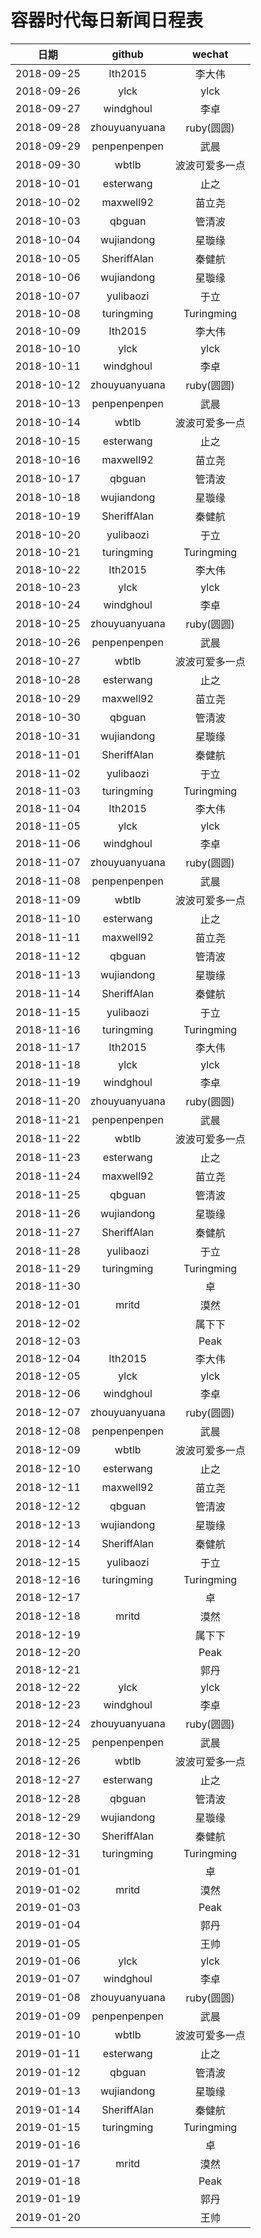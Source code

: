 容器时代每日新闻日程表
=================

|       日期     |   github   |    wechat |
|:-------------:|:----------:|:---------:|
|2018-09-25|lth2015|李大伟|
|2018-09-26|ylck|ylck|
|2018-09-27|windghoul|李卓|
|2018-09-28|zhouyuanyuana|ruby(圆圆)|
|2018-09-29|penpenpenpen|武晨|
|2018-09-30|wbtlb|波波可爱多一点|
|2018-10-01|esterwang|止之|
|2018-10-02|maxwell92|苗立尧|
|2018-10-03|qbguan|管清波|
|2018-10-04|wujiandong|星璇缘|
|2018-10-05|SheriffAlan|秦健航|
|2018-10-06|wujiandong|星璇缘|
|2018-10-07|yulibaozi|于立|
|2018-10-08|turingming|Turingming|
|2018-10-09|lth2015|李大伟|
|2018-10-10|ylck|ylck|
|2018-10-11|windghoul|李卓|
|2018-10-12|zhouyuanyuana|ruby(圆圆)|
|2018-10-13|penpenpenpen|武晨|
|2018-10-14|wbtlb|波波可爱多一点|
|2018-10-15|esterwang|止之|
|2018-10-16|maxwell92|苗立尧|
|2018-10-17|qbguan|管清波|
|2018-10-18|wujiandong|星璇缘|
|2018-10-19|SheriffAlan|秦健航|
|2018-10-20|yulibaozi|于立|
|2018-10-21|turingming|Turingming|
|2018-10-22|lth2015|李大伟|
|2018-10-23|ylck|ylck|
|2018-10-24|windghoul|李卓|
|2018-10-25|zhouyuanyuana|ruby(圆圆)|
|2018-10-26|penpenpenpen|武晨|
|2018-10-27|wbtlb|波波可爱多一点|
|2018-10-28|esterwang|止之|
|2018-10-29|maxwell92|苗立尧|
|2018-10-30|qbguan|管清波|
|2018-10-31|wujiandong|星璇缘|
|2018-11-01|SheriffAlan|秦健航|
|2018-11-02|yulibaozi|于立|
|2018-11-03|turingming|Turingming|
|2018-11-04|lth2015|李大伟|
|2018-11-05|ylck|ylck|
|2018-11-06|windghoul|李卓|
|2018-11-07|zhouyuanyuana|ruby(圆圆)|
|2018-11-08|penpenpenpen|武晨|
|2018-11-09|wbtlb|波波可爱多一点|
|2018-11-10|esterwang|止之|
|2018-11-11|maxwell92|苗立尧|
|2018-11-12|qbguan|管清波|
|2018-11-13|wujiandong|星璇缘|
|2018-11-14|SheriffAlan|秦健航|
|2018-11-15|yulibaozi|于立|
|2018-11-16|turingming|Turingming|
|2018-11-17|lth2015|李大伟|
|2018-11-18|ylck|ylck|
|2018-11-19|windghoul|李卓|
|2018-11-20|zhouyuanyuana|ruby(圆圆)|
|2018-11-21|penpenpenpen|武晨|
|2018-11-22|wbtlb|波波可爱多一点|
|2018-11-23|esterwang|止之|
|2018-11-24|maxwell92|苗立尧|
|2018-11-25|qbguan|管清波|
|2018-11-26|wujiandong|星璇缘|
|2018-11-27|SheriffAlan|秦健航|
|2018-11-28|yulibaozi|于立|
|2018-11-29|turingming|Turingming|
|2018-11-30||卓|
|2018-12-01|mritd|漠然|
|2018-12-02||属下下|
|2018-12-03||Peak|
|2018-12-04|lth2015|李大伟|
|2018-12-05|ylck|ylck|
|2018-12-06|windghoul|李卓|
|2018-12-07|zhouyuanyuana|ruby(圆圆)|
|2018-12-08|penpenpenpen|武晨|
|2018-12-09|wbtlb|波波可爱多一点|
|2018-12-10|esterwang|止之|
|2018-12-11|maxwell92|苗立尧|
|2018-12-12|qbguan|管清波|
|2018-12-13|wujiandong|星璇缘|
|2018-12-14|SheriffAlan|秦健航|
|2018-12-15|yulibaozi|于立|
|2018-12-16|turingming|Turingming|
|2018-12-17||卓|
|2018-12-18|mritd|漠然|
|2018-12-19||属下下|
|2018-12-20||Peak|
|2018-12-21||郭丹|
|2018-12-22|ylck|ylck|
|2018-12-23|windghoul|李卓|
|2018-12-24|zhouyuanyuana|ruby(圆圆)|
|2018-12-25|penpenpenpen|武晨|
|2018-12-26|wbtlb|波波可爱多一点|
|2018-12-27|esterwang|止之|
|2018-12-28|qbguan|管清波|
|2018-12-29|wujiandong|星璇缘|
|2018-12-30|SheriffAlan|秦健航|
|2018-12-31|turingming|Turingming|
|2019-01-01||卓|
|2019-01-02|mritd|漠然|
|2019-01-03||Peak|
|2019-01-04||郭丹|
|2019-01-05||王帅|
|2019-01-06|ylck|ylck|
|2019-01-07|windghoul|李卓|
|2019-01-08|zhouyuanyuana|ruby(圆圆)|
|2019-01-09|penpenpenpen|武晨|
|2019-01-10|wbtlb|波波可爱多一点|
|2019-01-11|esterwang|止之|
|2019-01-12|qbguan|管清波|
|2019-01-13|wujiandong|星璇缘|
|2019-01-14|SheriffAlan|秦健航|
|2019-01-15|turingming|Turingming|
|2019-01-16||卓|
|2019-01-17|mritd|漠然|
|2019-01-18||Peak|
|2019-01-19||郭丹|
|2019-01-20||王帅|
